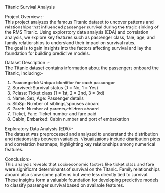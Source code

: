 Titanic Survival Analysis

Project Overview :-  
This project analyzes the famous Titanic dataset to uncover patterns and relationships that influenced passenger survival during the tragic sinking of the RMS Titanic. Using exploratory data analysis (EDA) and correlation analysis, we explore key features such as passenger class, fare, age, and family relationships to understand their impact on survival rates.  
The goal is to gain insights into the factors affecting survival and lay the foundation for building predictive models.

Dataset Description :-  
The Titanic dataset contains information about the passengers onboard the Titanic, including:-
1) PassengerId: Unique identifier for each passenger
2) Survived: Survival status (0 = No, 1 = Yes)
3) Pclass: Ticket class (1 = 1st, 2 = 2nd, 3 = 3rd)
4) Name, Sex, Age: Passenger details
5) SibSp: Number of siblings/spouses aboard
6) Parch: Number of parents/children aboard
7) Ticket, Fare: Ticket number and fare paid
8) Cabin, Embarked: Cabin number and port of embarkation

Exploratory Data Analysis (EDA):-  
The dataset was preprocessed and analyzed to understand the distribution and relationships between variables. Visualizations include distribution plots and correlation heatmaps, highlighting key relationships among numerical features.

Conclusion:-  
This analysis reveals that socioeconomic factors like ticket class and fare were significant determinants of survival on the Titanic. Family relationships aboard also show some patterns but were less directly tied to survival. These insights form a valuable foundation for developing predictive models to classify passenger survival based on available features.
